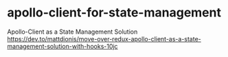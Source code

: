 # apollo-client-for-state-management

Apollo-Client as a State Management Solution
https://dev.to/mattdionis/move-over-redux-apollo-client-as-a-state-management-solution-with-hooks-10jc
